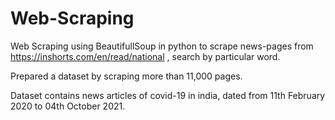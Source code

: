 # Web-Scraping

Web Scraping using BeautifullSoup in python to scrape news-pages from https://inshorts.com/en/read/national , search by particular word. 

Prepared a dataset by scraping more than 11,000 pages.

Dataset contains news articles of covid-19 in india, dated from 11th February 2020 to 04th October 2021.
